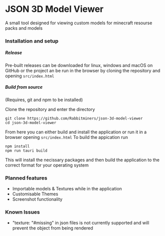 # JSON 3D Model Viewer

A small tool designed for viewing custom models for minecraft resourse packs and models

### Installation and setup

##### **Release**
Pre-built releases can be downloaded for linux, windows and macOS on GitHub or the project an be run in the browser by cloning the repository and opening `src/index.html`

##### **Build from source**

(Requires, git and npm to be installed)

Clone the repository and enter the directory
```
git clone https://github.com/Rabbitminers/json-3d-model-viewer
cd json-3d-model-viewer
```
From here you can either build and install the application or run it in a browser opening `src/index.html` To build the appication run

```
npm install
npm run tauri build
```
This will install the necissary packages and then build the application to the correct format for your operating system


### Planned features
- Importable models & Textures while in the application
- Customisable Themes
- Screenshot functionality

### Known Issues
- "texture: "#missing" in json files is not currently supported and will prevent the object from being rendered